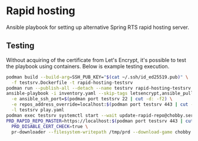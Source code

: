 Rapid hosting
=============

Ansible playbook for setting up alternative Spring RTS rapid hosting server.

Testing
-------

Without acquiring of the certificate from Let's Encrypt, it's possible to test the playbook using containers. Below is example testing execution.

```sh
podman build --build-arg=SSH_PUB_KEY="$(cat ~/.ssh/id_ed25519.pub)" \
  -f testsrv.Dockerfile -t rapid-hosting-testsrv
podman run --publish-all --detach --name testsrv rapid-hosting-testsrv
ansible-playbook -i inventory.yaml --skip-tags letsencrypt,ansible_pull \
  -e ansible_ssh_port=$(podman port testsrv 22 | cut -d: -f2) \
  -e repos_address_override=localhost:$(podman port testsrv 443 | cut -d: -f2) \
  -l testsrv play.yaml
podman exec testsrv systemctl start --wait update-rapid-repo@chobby.service
PRD_RAPID_REPO_MASTER=https://localhost:$(podman port testsrv 443 | cut -d: -f2)/repos.gz \
  PRD_DISABLE_CERT_CHECK=true \
  pr-downloader --filesystem-writepath /tmp/prd --download-game chobby:test
```
